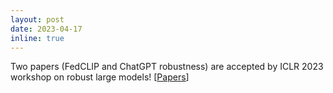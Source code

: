 ```yaml
---
layout: post
date: 2023-04-17
inline: true
---
```


Two papers (FedCLIP and ChatGPT robustness) are accepted by ICLR 2023 workshop on robust large models! [[Papers](https://jd92.wang/publications/)]